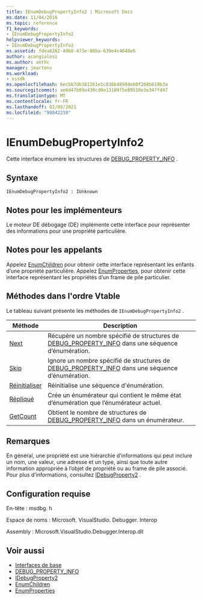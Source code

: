 ```yaml
---
title: IEnumDebugPropertyInfo2 | Microsoft Docs
ms.date: 11/04/2016
ms.topic: reference
f1_keywords:
- IEnumDebugPropertyInfo2
helpviewer_keywords:
- IEnumDebugPropertyInfo2
ms.assetid: fdea8262-40b8-473e-88ba-639e4c4648e6
author: acangialosi
ms.author: anthc
manager: jmartens
ms.workload:
- vssdk
ms.openlocfilehash: 6ecbb7db381261e1c836b48994eb0f208b619b3a
ms.sourcegitcommit: ae6d47b09a439cd0e13180f5e89510e3e347fd47
ms.translationtype: MT
ms.contentlocale: fr-FR
ms.lasthandoff: 02/08/2021
ms.locfileid: "99842210"
---
```

# <a name="ienumdebugpropertyinfo2"></a>IEnumDebugPropertyInfo2
Cette interface énumère les structures de [DEBUG_PROPERTY_INFO](../../../extensibility/debugger/reference/debug-property-info.md) .

## <a name="syntax"></a>Syntaxe

```
IEnumDebugPropertyInfo2 : IUnknown
```

## <a name="notes-for-implementers"></a>Notes pour les implémenteurs
 Le moteur DE débogage (DE) implémente cette interface pour représenter des informations pour une propriété particulière.

## <a name="notes-for-callers"></a>Notes pour les appelants
 Appelez [EnumChildren](../../../extensibility/debugger/reference/idebugproperty2-enumchildren.md) pour obtenir cette interface représentant les enfants d’une propriété particulière. Appelez [EnumProperties,](../../../extensibility/debugger/reference/idebugstackframe2-enumproperties.md) pour obtenir cette interface représentant les propriétés d’un frame de pile particulier.

## <a name="methods-in-vtable-order"></a>Méthodes dans l'ordre Vtable
 Le tableau suivant présente les méthodes de `IEnumDebugPropertyInfo2` .

|Méthode|Description|
|------------|-----------------|
|[Next](../../../extensibility/debugger/reference/ienumdebugpropertyinfo2-next.md)|Récupère un nombre spécifié de structures de [DEBUG_PROPERTY_INFO](../../../extensibility/debugger/reference/debug-property-info.md) dans une séquence d’énumération.|
|[Skip](../../../extensibility/debugger/reference/ienumdebugpropertyinfo2-skip.md)|Ignore un nombre spécifié de structures de [DEBUG_PROPERTY_INFO](../../../extensibility/debugger/reference/debug-property-info.md) dans une séquence d’énumération.|
|[Réinitialiser](../../../extensibility/debugger/reference/ienumdebugpropertyinfo2-reset.md)|Réinitialise une séquence d'énumération.|
|[Répliqué](../../../extensibility/debugger/reference/ienumdebugpropertyinfo2-clone.md)|Crée un énumérateur qui contient le même état d’énumération que l’énumérateur actuel.|
|[GetCount](../../../extensibility/debugger/reference/ienumdebugpropertyinfo2-getcount.md)|Obtient le nombre de structures de [DEBUG_PROPERTY_INFO](../../../extensibility/debugger/reference/debug-property-info.md) dans un énumérateur.|

## <a name="remarks"></a>Remarques
 En général, une propriété est une hiérarchie d’informations qui peut inclure un nom, une valeur, une adresse et un type, ainsi que toute autre information appropriée à l’objet de propriété ou au frame de pile associé. Pour plus d’informations, consultez [IDebugProperty2](../../../extensibility/debugger/reference/idebugproperty2.md) .

## <a name="requirements"></a>Configuration requise
 En-tête : msdbg. h

 Espace de noms : Microsoft. VisualStudio. Debugger. Interop

 Assembly : Microsoft.VisualStudio.Debugger.Interop.dll

## <a name="see-also"></a>Voir aussi
- [Interfaces de base](../../../extensibility/debugger/reference/core-interfaces.md)
- [DEBUG_PROPERTY_INFO](../../../extensibility/debugger/reference/debug-property-info.md)
- [IDebugProperty2](../../../extensibility/debugger/reference/idebugproperty2.md)
- [EnumChildren](../../../extensibility/debugger/reference/idebugproperty2-enumchildren.md)
- [EnumProperties](../../../extensibility/debugger/reference/idebugstackframe2-enumproperties.md)
